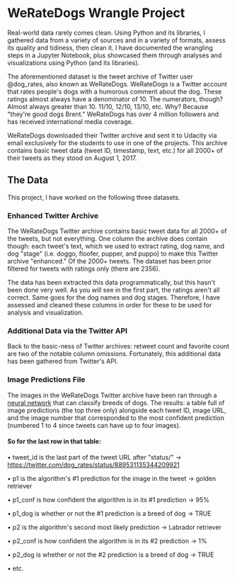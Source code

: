 # WeRateDogs Wrangle Project

Real-world data rarely comes clean. Using Python and its libraries, I gathered data from a variety of sources and in a variety of formats, assess its quality and tidiness, then clean it. I have documented the wrangling steps in a Jupyter Notebook, plus showcased them through analyses and visualizations using Python (and its libraries).

The aforementioned dataset is the tweet archive of Twitter user @dog_rates, also known as WeRateDogs. WeRateDogs is a Twitter account that rates people's dogs with a humorous comment about the dog. These ratings almost always have a denominator of 10. The numerators, though? Almost always greater than 10. 11/10, 12/10, 13/10, etc. Why? Because "they're good dogs Brent." WeRateDogs has over 4 million followers and has received international media coverage.

WeRateDogs downloaded their Twitter archive and sent it to Udacity via email exclusively for the students to use in one of the projects. This archive contains basic tweet data (tweet ID, timestamp, text, etc.) for all 2000+ of their tweets as they stood on August 1, 2017.

## The Data

This project, I have worked on the following three datasets.

### Enhanced Twitter Archive

The WeRateDogs Twitter archive contains basic tweet data for all 2000+ of the tweets, but not everything. One column the archive does contain though: each tweet's text, which we used to extract rating, dog name, and dog "stage" (i.e. doggo, floofer, pupper, and puppo) to make this Twitter archive "enhanced." Of the 2000+ tweets. The dataset has been prior filtered for tweets with ratings only (there are 2356).

The data has been extracted this data programmatically, but this hasn't been done very well. As you will see in the first part, the ratings aren't all correct. Same goes for the dog names and dog stages. Therefore, I have assessed and cleaned these columns in order for these to be used for analysis and visualization.

### Additional Data via the Twitter API

Back to the basic-ness of Twitter archives: retweet count and favorite count are two of the notable column omissions. Fortunately, this additional data has been gathered from Twitter's API.

### Image Predictions File

The images in the WeRateDogs Twitter archive have been ran through a [neural network](https://www.youtube.com/watch?v=2-Ol7ZB0MmU) that can classify breeds of dogs. The results: a table full of image predictions (the top three only) alongside each tweet ID, image URL, and the image number that corresponded to the most confident prediction (numbered 1 to 4 since tweets can have up to four images).

#### So for the last row in that table:

• tweet_id is the last part of the tweet URL after "status/" → https://twitter.com/dog_rates/status/889531135344209921

• p1 is the algorithm's #1 prediction for the image in the tweet → golden retriever

• p1_conf is how confident the algorithm is in its #1 prediction → 95%

• p1_dog is whether or not the #1 prediction is a breed of dog → TRUE

• p2 is the algorithm's second most likely prediction → Labrador retriever

• p2_conf is how confident the algorithm is in its #2 prediction → 1%

• p2_dog is whether or not the #2 prediction is a breed of dog → TRUE

• etc.
